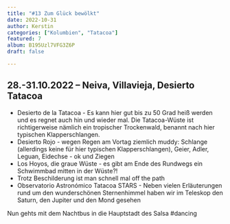```yaml
---
title: "#13 Zum Glück bewölkt"
date: 2022-10-31
author: Kerstin
categories: ["Kolumbien", "Tatacoa"]
featured: 7
album: B195Uzl7VFG3Z6P
draft: false

---
```


## 28.-31.10.2022 – Neiva, Villavieja, Desierto Tatacoa 

* Desierto de la Tatacoa - Es kann hier gut bis zu 50 Grad heiß werden und es regnet auch hin und wieder mal. Die Tatacoa-Wüste ist richtigerweise nämlich ein tropischer Trockenwald, benannt nach hier typischen Klapperschlangen. 
* Desierto Rojo - wegen Regen am Vortag ziemlich muddy: Schlange (allerdings keine für hier typischen Klapperschlangen), Geier, Adler, Leguan, Eidechse - ok und Ziegen
* Los Hoyos, die graue Wüste - es gibt am Ende des Rundwegs ein Schwimmbad mitten in der Wüste?!
* Trotz Beschilderung ist man schnell mal off the path 
* Observatorio Astronómico Tatacoa STARS - Neben vielen Erläuterungen rund um den wunderschönen Sternenhimmel haben wir im Teleskop den Saturn, den Jupiter und den Mond gesehen 

Nun gehts mit dem Nachtbus in die Hauptstadt des Salsa #dancing